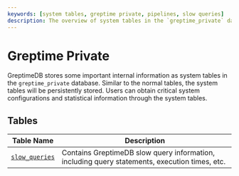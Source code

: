 ```yaml
---
keywords: [system tables, greptime private, pipelines, slow queries]
description: The overview of system tables in the `greptime_private` database.
---
```


# Greptime Private

GreptimeDB stores some important internal information as system tables in the `greptime_private` database. Similar to the normal tables, the system tables will be persistently stored. Users can obtain critical system configurations and statistical information through the system tables.

## Tables

| Table Name                          | Description                                                                                   |
| ----------------------------------- | --------------------------------------------------------------------------------------------- |
| [`slow_queries`](./slow_queries.md) | Contains GreptimeDB slow query information, including query statements, execution times, etc. |
